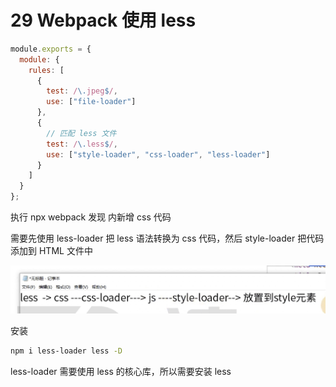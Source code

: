 # 29 Webpack 使用 less

```js
module.exports = {
  module: {
    rules: [
      {
        test: /\.jpeg$/,
        use: ["file-loader"]
      },
      {
        // 匹配 less 文件
        test: /\.less$/,
        use: ["style-loader", "css-loader", "less-loader"]
      }
    ]
  }
};
```

执行 npx webpack 发现 <head></head> 内新增 css 代码

需要先使用 less-loader 把 less 语法转换为 css 代码，然后 style-loader 把代码添加到 HTML 文件中

![](../README_files/Xnip2023-09-21_15-43-41.jpg)

安装

```bash
npm i less-loader less -D
```

less-loader 需要使用 less 的核心库，所以需要安装 less
